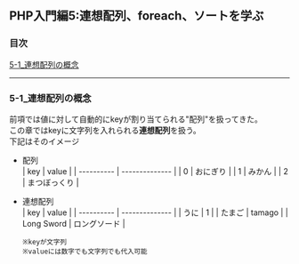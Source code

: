 ## PHP入門編5:連想配列、foreach、ソートを学ぶ
### 目次
[5-1_連想配列の概念](#5-1_連想配列の概念)</br>


***

### 5-1_連想配列の概念
前項では値に対して自動的にkeyが割り当てられる"配列"を扱ってきた。</br>
この章ではkeyに文字列を入れられる**連想配列**を扱う。</br>
下記はそのイメージ</br>
- 配列</br>
  | key        | value          |
  | ---------- | -------------- |
  | 0          | おにぎり       |
  | 1          | みかん         |
  | 2          | まつぼっくり   |
- 連想配列</br>
  | key        | value          |
  | ---------- | -------------- |
  | うに       | 1              |
  | たまご     | tamago         |
  | Long Sword | ロングソード   |

  `※keyが文字列`</br>
  `※valueには数字でも文字列でも代入可能`</br>